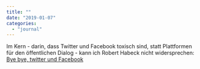 ```yaml
---
title: ""
date: "2019-01-07"
categories: 
  - "journal"
---
```


Im Kern - darin, dass Twitter und Facebook toxisch sind, statt Plattformen für den öffentlichen Dialog - kann ich Robert Habeck nicht widersprechen: [Bye bye, twitter und Facebook](https://www.robert-habeck.de/texte/blog/bye-bye-twitter-und-facebook/)
